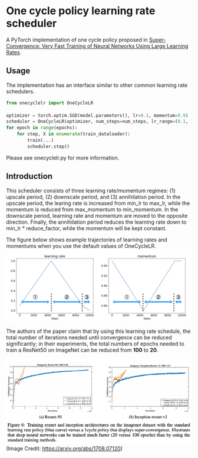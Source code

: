 # One cycle policy learning rate scheduler
A PyTorch implementation of one cycle policy proposed in [Super-Convergence: Very Fast Training of Neural Networks Using Large Learning Rates](https://arxiv.org/abs/1708.07120).

## Usage
The implementation has an interface similar to other common learning rate schedulers. 
```python
from onecyclelr import OneCycleLR

optimizer = torch.optim.SGD(model.parameters(), lr=0.1, momentum=0.9)
scheduler = OneCycleLR(optimizer, num_steps=num_steps, lr_range=(0.1, 1.))
for epoch in range(epochs):
    for step, X in enumerate(train_dataloader):
        train(...) 
        scheduler.step()
```
Please see onecyclelr.py for more information.

## Introduction
This scheduler consists of three learning rate/momentum regimes: (1) upscale period, (2) downscale period, and (3) annihilation period. In the upscale period, the learing rate is increased from min_lr to max_lr, while the momentum is reduced from max_momentum to min_momentum. In the downscale period, learning rate and momentum are moved to the opposite direction. Finally, the annihilation period reduces the learning rate down to min_lr * reduce_factor, while the momentum will be kept constant.

The figure below shows example trajectories of learning rates and momentums when you use the default values of OneCycleLR.  
![](./assets/example_trajectory.png)

The authors of the paper claim that by using this learning rate schedule, the total number of iterations needed until convergence can be reduced significantly; in their experiments, the total numbers of epochs needed to train a ResNet50 on ImageNet can be reduced from **100** to **20**.

![](./assets/paper_imagenet.png)
(Image Credit: https://arxiv.org/abs/1708.07120)


